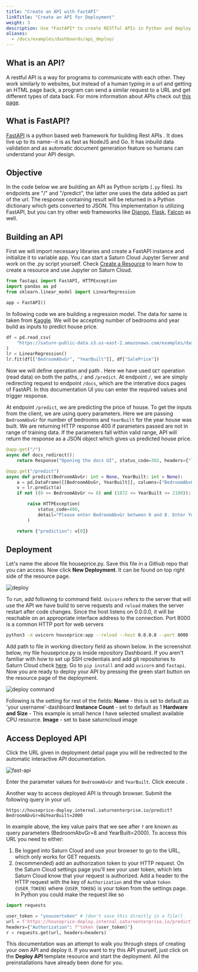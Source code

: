 ```yaml
---
title: "Create an API with FastAPI"
linkTitle: "Create an API for Deployment"
weight: 3
description: Use *FastAPI* to create RESTful APIs in Python and deploy them in Saturn Cloud
aliases:
  - /docs/examples/dashboards/api_deploy/
---
```

## What is an API?
A restful API is a way for programs to communicate with each other. They work similarly to websites, but instead of a human typing in a url and getting an HTML page back, a program can send a similar request to a URL and get different types of data back. For more information about APIs check out [this page](https://realpython.com/python-api/).

## What is FastAPI?
<a href="https://fastapi.tiangolo.com/" target='_blank' rel='noopener'>FastAPI</a> is a python based web framework for building Rest APIs . It does live up to its name--it is as fast as  NodeJS and Go. It has inbuild data validation and as automatic document generation feature so humans can understand your API design. 

## Objective
In the code below we are building an API as Python scripts (`.py` files). Its endpoints are "/" and "/predict", the latter one uses the data added as part of the url. The response containing result will be returned in a Python dictionary which gets converted to JSON. This implementation is utilizing FastAPI, but you can try other web frameworks like [Django](https://www.django-rest-framework.org/), [Flask](https://flask.palletsprojects.com/en/2.0.x/), [Falcon](https://falcon.readthedocs.io/en/stable/) as well.
## Building an API

First we will import necessary libraries and create a FastAPI instance and initialize it to variable app. You can start a Saturn Cloud Jupyter Server and work on the .py script yourself. Check [Create a Resource](https://saturncloud.io/docs/getting-started/start_resource/) to learn how to create a resource and use Jupyter on Saturn Cloud.

```python
from fastapi import FastAPI, HTTPException
import pandas as pd
from sklearn.linear_model import LinearRegression

app = FastAPI()
```
In following code we are building a regression model. The data for same is taken from [Kaggle](https://www.kaggle.com/c/house-prices-advanced-regression-techniques/data).
We will be accepting number of bedrooms and year build as inputs to predict house price. 

```python
df = pd.read_csv(
    "https://saturn-public-data.s3.us-east-2.amazonaws.com/examples/dashboard/housePriceData.csv"
)
lr = LinearRegression()
lr.fit(df[["BedroomAbvGr", "YearBuilt"]], df["SalePrice"])
```
Now we will define operation and path . Here we have used `GET` operation (read data) on both the paths, `/` and `/predict`. At endpoint `/`, we are simply redirecting request to endpoint `/docs`, which are the interative docs pages of FastAPI. In this documentation UI you can enter the required values and trigger response.

At endpoint `/predict`, we are predicting the price of house. To get the inputs from the client, we are using query parameters. Here we are passing `BedroomAbvGr` for number of bedrooms and `YearBuilt` for the year house was built. We are returning HTTP response 400 if parameters passed are not in range of training data. If the parameters fall within valid range, API will return the response as a JSON object which gives us predicted house price. 

```python
@app.get("/")
async def docs_redirect():
    return Response("Opening the docs UI", status_code=302, headers={"location": "/docs"})

@app.get("/predict")
async def predict(BedroomAbvGr: int = None, YearBuilt: int = None):
    a = pd.DataFrame([[BedroomAbvGr, YearBuilt]], columns=["BedroomAbvGr", "YearBuilt"])
    v = lr.predict(a)
    if not ((0 <= BedroomAbvGr <= 8) and (1872 <= YearBuilt <= 2100)):

        raise HTTPException(
            status_code=400,
            detail="Please enter BedroomAbvGr between 0 and 8. Enter YearBuilt between 1872 and 2100",
        )

    return {"prediction": v[0]}

```

## Deployment

Let's name the above file houseprice.py. Save this file in a Github repo that you can access. Now click **New Deployment**. It can be found on top right side of the resource page. 

![deploy](https://saturn-public-assets.s3.us-east-2.amazonaws.com/example-resources/plumber_deployment.png "doc-image")

To run, add following to command field. `Uvicorn` refers to the server that will use the API we have build to serve requests and `reload` makes the server restart after code changes. Since the host listens on 0.0.0.0, it will be reachable on an appropriate interface address to the connection. Port 8000 is a common HTTP port for web servers 

```bash
python3 -m uvicorn houseprice:app --reload --host 0.0.0.0 --port 8000
```
Add path to file in working directory field as shown below. In the screenshot below, my file houseprice.py is inside repository Dashboard. If you aren't familiar with how to set up SSH credentials and add git repositories to Saturn Cloud check [here](https://saturncloud.io/docs/using-saturn-cloud/gitrepo/).
Go to `pip install` and add `uvicorn` and `fastapi`.  Now you are ready to deploy your API by pressing the green start button on the resource page of the deployment. 

![deploy command](https://saturn-public-assets.s3.us-east-2.amazonaws.com/example-resources/api-deploy-command.png "doc-image")

Following is the setting for rest of the fields:
**Name** - this is set to default as 'your username'-dashboard
**Instance Count** - set to default as 1 
**Hardware and Size** - This example is small hence I have selected smallest available CPU resource.
**Image** - set to base saturncloud image

## Access Deployed API

Click the URL given in deployment detail page you will be redirected to the automatic interactive API documentation. 

![fast-api](https://saturn-public-assets.s3.us-east-2.amazonaws.com/example-resources/fastapi_docs.png "doc-image")

Enter the parameter values for `BedroomAbvGr` and `YearBuilt`. Click execute .

Another way to access deployed API is through browser. Submit the following query in your url. 

`https://houseprice-deploy.internal.saturnenterprise.io/predict?BedroomAbvGr=8&YearBuilt=2000`

In example above, the key value pairs that we see after `?` are known as query parameters (BedroomAbvGr=8 and YearBuilt=2000). 
To access this URL you need to either:

1. Be logged into Saturn Cloud and use your browser to go to the URL, which only works for GET requests.
2. (recommended) add an authorization token to your HTTP request. On the Saturn Cloud settings page you'll see your user token, which lets Saturn Cloud know that your request is authorized. Add a header to the HTTP request with the key of  `Authorization` and the value `token {USER_TOKEN}` where `{USER_TOKEN}` is your token from the settings page. In Python you could make the request like so

```python
import requests

user_token = "youusertoken" # (don't save this directly in a file!)
url = f'https://houseprice-deploy.internal.saturnenterprise.io/predict?BedroomAbvGr=8&YearBuilt=2000'
headers={"Authorization": f"token {user_token}"}
r = requests.get(url, headers=headers)
```

This documentation was an attempt to walk you through steps of creating your own API and deploy it. 
If you want to try this API yourself, just click on the **Deploy API** template resource and start the deployment. All the preinstallations have already been done for you.  
